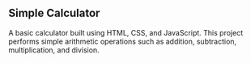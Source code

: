 ## Simple Calculator
A basic calculator built using HTML, CSS, and JavaScript. This project performs simple arithmetic operations such as addition, subtraction, multiplication, and division.

